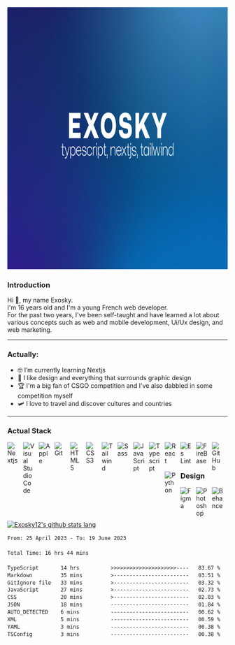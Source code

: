 <img style='width: 100vw; height: 600px' src='./GithubWallpaper.png'>

### Introduction

Hi 👋, my name Exosky.<br>
I'm 16 years old and I'm a young French web developer.<br>
For the past two years, I've been self-taught and have learned a lot about various concepts such as web and mobile development, Ui/Ux design, and web marketing.

<hr />

### Actually:

- 🤓 I’m currently learning Nextjs
- 🎨 I like design and everything that surrounds graphic design
- 🏆 I'm a big fan of CSGO competition and I've also dabbled in some competition myself
- 🛩️ I love to travel and discover cultures and countries

<hr />

### Actual Stack

<img align="left" alt="Nextjs" width="26px" src="https://cdn.jsdelivr.net/gh/devicons/devicon/icons/nextjs/nextjs-original.svg" style="padding-right:10px;" />
<img align="left" alt="Visual Studio Code" width="26px" src="https://cdn.jsdelivr.net/gh/devicons/devicon/icons/vscode/vscode-original.svg" style="padding-right:10px;" />
<img align="left" alt="Apple" width="26px" src="https://cdn.jsdelivr.net/gh/devicons/devicon/icons/apple/apple-original.svg" style="padding-right:10px;" />
<img align="left" alt="Git" width="26px" src="https://cdn.jsdelivr.net/gh/devicons/devicon/icons/git/git-original.svg" style="padding-right:10px;" />
<img align="left" alt="HTML5" width="26px" src="https://cdn.jsdelivr.net/gh/devicons/devicon/icons/html5/html5-original.svg" style="padding-right:10px;" />
<img align="left" alt="CSS3" width="26px" src="https://cdn.jsdelivr.net/gh/devicons/devicon/icons/css3/css3-original.svg" style="padding-right:10px;" />
<img align="left" alt="Tailwind" width="26px" src="https://cdn.jsdelivr.net/gh/devicons/devicon/icons/tailwindcss/tailwindcss-plain.svg" style="padding-right:10px;" />
<img align="left" alt="Sass" width="26px" src="https://cdn.jsdelivr.net/gh/devicons/devicon/icons/sass/sass-original.svg" style="padding-right:10px;" />
<img align="left" alt="JavaScript" width="26px" src="https://cdn.jsdelivr.net/gh/devicons/devicon/icons/javascript/javascript-original.svg" style="padding-right:10px;" />
<img align="left" alt="Typescript" width="26px" src="https://cdn.jsdelivr.net/gh/devicons/devicon/icons/typescript/typescript-original.svg" style="padding-right:10px;" />
<img align="left" alt="React" width="26px" src="https://cdn.jsdelivr.net/gh/devicons/devicon/icons/react/react-original.svg" style="padding-right:10px;" />
<img align="left" alt="Es Lint" width="26px" src="https://cdn.jsdelivr.net/gh/devicons/devicon/icons/eslint/eslint-original.svg" style="padding-right:10px;" />
<img align="left" alt="FireBase" width="26px" src="https://cdn.jsdelivr.net/gh/devicons/devicon/icons/firebase/firebase-plain.svg" style="padding-right:10px;" />
<img align="left" alt="GitHub" width="26px" src="https://cdn.jsdelivr.net/gh/devicons/devicon/icons/github/github-original.svg" style="padding-right:10px;" />
<img align="left" alt="Python" width="26px" src="https://cdn.jsdelivr.net/gh/devicons/devicon/icons/python/python-original.svg" style="padding-right:10px;" />

<br>
<hr />

### Design

<img align="left" alt="Figma" width="26px" src="https://cdn.jsdelivr.net/gh/devicons/devicon/icons/figma/figma-original.svg" style="padding-right:10px;" />
<img align="left" alt="Photoshop" width="26px" src="https://cdn.jsdelivr.net/gh/devicons/devicon/icons/photoshop/photoshop-plain.svg" style="padding-right:10px;" />
<img align="left" alt="Behance" width="26px" src="https://cdn.jsdelivr.net/gh/devicons/devicon/icons/behance/behance-original.svg" style="padding-right:10px;" />

<br>
<hr />

<br>

[![Exosky12's github stats lang](https://github-readme-stats.vercel.app/api/top-langs/?username=Exosky12&show_icons=true&count_private=true&&bg_color=70,1C2A7B,1C669F&title_color=fff&text_color=fff&icon_color=fff&hide_border=true)](https://github.com/Exosky12/Exosky12)

<!--START_SECTION:waka-->

```txt
From: 25 April 2023 - To: 19 June 2023

Total Time: 16 hrs 44 mins

TypeScript       14 hrs          >>>>>>>>>>>>>>>>>>>>>----   83.67 %
Markdown         35 mins         >------------------------   03.51 %
GitIgnore file   33 mins         >------------------------   03.32 %
JavaScript       27 mins         >------------------------   02.73 %
CSS              20 mins         >------------------------   02.03 %
JSON             18 mins         -------------------------   01.84 %
AUTO_DETECTED    6 mins          -------------------------   00.62 %
XML              5 mins          -------------------------   00.59 %
YAML             3 mins          -------------------------   00.38 %
TSConfig         3 mins          -------------------------   00.38 %
```

<!--END_SECTION:waka-->
